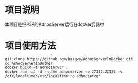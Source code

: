 # 项目说明
本项目是把PSP的AdhocServer运行在docker容器中 

# 项目使用方法
```
git clone https://github.com/hxzqwe/AdhocServerInDocker.git
cd AdhocServerInDocker
docker build -t adhocserver .
docker run -it -d --name adhocserver -p 27312:27312 -v /etc/localtime:/etc/localtime:ro adhocserver
```
